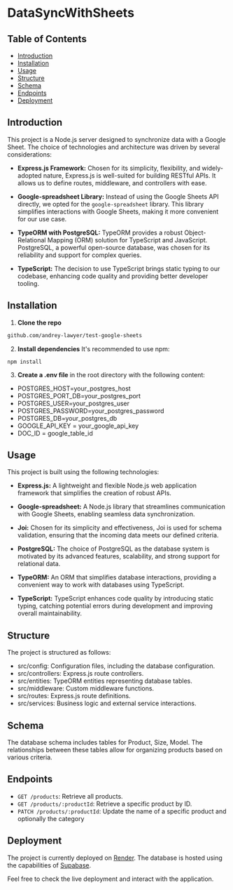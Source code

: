# DataSyncWithSheets

## Table of Contents

- [Introduction](#introduction)
- [Installation](#installation)
- [Usage](#usage)
- [Structure](#structure)
- [Schema](#schema)
- [Endpoints](#endpoints)
- [Deployment](#deployment)

## Introduction

This project is a Node.js server designed to synchronize data with a Google Sheet. The choice of technologies and architecture was driven by several considerations:

- **Express.js Framework:** Chosen for its simplicity, flexibility, and widely-adopted nature, Express.js is well-suited for building RESTful APIs. It allows us to define routes, middleware, and controllers with ease.

- **Google-spreadsheet Library:** Instead of using the Google Sheets API directly, we opted for the `google-spreadsheet` library. This library simplifies interactions with Google Sheets, making it more convenient for our use case.

- **TypeORM with PostgreSQL:** TypeORM provides a robust Object-Relational Mapping (ORM) solution for TypeScript and JavaScript. PostgreSQL, a powerful open-source database, was chosen for its reliability and support for complex queries.

- **TypeScript:** The decision to use TypeScript brings static typing to our codebase, enhancing code quality and providing better developer tooling.

## Installation

1. **Clone the repo**

```bash
github.com/andrey-lawyer/test-google-sheets
```

2. **Install dependencies** It's recommended to use npm:

```
npm install
```

3. **Create a .env file** in the root directory with the following content:

- POSTGRES_HOST=your_postgres_host
- POSTGRES_PORT_DB=your_postgres_port
- POSTGRES_USER=your_postgres_user
- POSTGRES_PASSWORD=your_postgres_password
- POSTGRES_DB=your_postgres_db
- GOOGLE_API_KEY = your_google_api_key
- DOC_ID = google_table_id

## Usage

This project is built using the following technologies:

- **Express.js:** A lightweight and flexible Node.js web application framework that simplifies the creation of robust APIs.

- **Google-spreadsheet:** A Node.js library that streamlines communication with Google Sheets, enabling seamless data synchronization.

- **Joi:** Chosen for its simplicity and effectiveness, Joi is used for schema validation, ensuring that the incoming data meets our defined criteria.

- **PostgreSQL:** The choice of PostgreSQL as the database system is motivated by its advanced features, scalability, and strong support for relational data.

- **TypeORM:** An ORM that simplifies database interactions, providing a convenient way to work with databases using TypeScript.

- **TypeScript:** TypeScript enhances code quality by introducing static typing, catching potential errors during development and improving overall maintainability.

## Structure

The project is structured as follows:

- src/config: Configuration files, including the database configuration.
- src/controllers: Express.js route controllers.
- src/entities: TypeORM entities representing database tables.
- src/middleware: Custom middleware functions.
- src/routes: Express.js route definitions.
- src/services: Business logic and external service interactions.

## Schema

The database schema includes tables for Product, Size, Model. The relationships between these tables allow for organizing products based on various criteria.

## Endpoints

- `GET /products`: Retrieve all products.
- `GET /products/:productId`: Retrieve a specific product by ID.
- `PATCH /products/:productId`: Update the name of a specific product and optionally the category

## Deployment

The project is currently deployed on [Render](https://node-google-sheets2.onrender.com). The database is hosted using the capabilities of [Supabase](https://supabase.com).

Feel free to check the live deployment and interact with the application.
